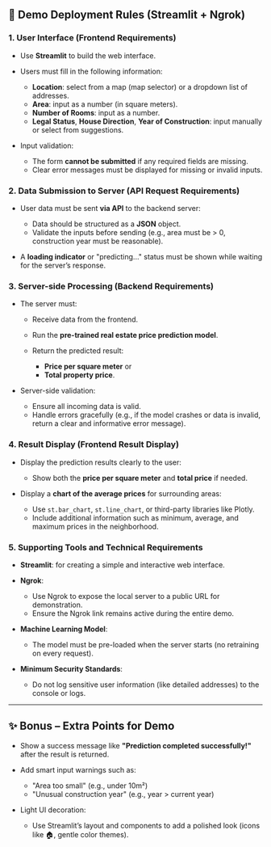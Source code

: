 ## 🎯 Demo Deployment Rules (Streamlit + Ngrok)

### 1. User Interface (Frontend Requirements)

* Use **Streamlit** to build the web interface.
* Users must fill in the following information:

  * **Location**: select from a map (map selector) or a dropdown list of addresses.
  * **Area**: input as a number (in square meters).
  * **Number of Rooms**: input as a number.
  * **Legal Status**, **House Direction**, **Year of Construction**: input manually or select from suggestions.
* Input validation:

  * The form **cannot be submitted** if any required fields are missing.
  * Clear error messages must be displayed for missing or invalid inputs.

### 2. Data Submission to Server (API Request Requirements)

* User data must be sent **via API** to the backend server:

  * Data should be structured as a **JSON** object.
  * Validate the inputs before sending (e.g., area must be > 0, construction year must be reasonable).
* A **loading indicator** or "predicting..." status must be shown while waiting for the server’s response.

### 3. Server-side Processing (Backend Requirements)

* The server must:

  * Receive data from the frontend.
  * Run the **pre-trained real estate price prediction model**.
  * Return the predicted result:

    * **Price per square meter** or
    * **Total property price**.

* Server-side validation:

  * Ensure all incoming data is valid.
  * Handle errors gracefully (e.g., if the model crashes or data is invalid, return a clear and informative error message).

### 4. Result Display (Frontend Result Display)

* Display the prediction results clearly to the user:

  * Show both the **price per square meter** and **total price** if needed.
* Display a **chart of the average prices** for surrounding areas:

  * Use `st.bar_chart`, `st.line_chart`, or third-party libraries like Plotly.
  * Include additional information such as minimum, average, and maximum prices in the neighborhood.

### 5. Supporting Tools and Technical Requirements

* **Streamlit**: for creating a simple and interactive web interface.
* **Ngrok**:

  * Use Ngrok to expose the local server to a public URL for demonstration.
  * Ensure the Ngrok link remains active during the entire demo.
* **Machine Learning Model**:

  * The model must be pre-loaded when the server starts (no retraining on every request).
* **Minimum Security Standards**:

  * Do not log sensitive user information (like detailed addresses) to the console or logs.

---

## ✨ Bonus – Extra Points for Demo

* Show a success message like **"Prediction completed successfully!"** after the result is returned.
* Add smart input warnings such as:

  * "Area too small" (e.g., under 10m²)
  * "Unusual construction year" (e.g., year > current year)
* Light UI decoration:

  * Use Streamlit’s layout and components to add a polished look (icons like 🏠, gentle color themes).
